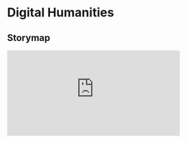 # Digital Humanities



## Storymap
<iframe src="https://uploads.knightlab.com/storymapjs/eaa13eb223fc3d2c0062066080b43b0f/obraz/index.html" frameborder="0" width="80%" height="200"></iframe>
